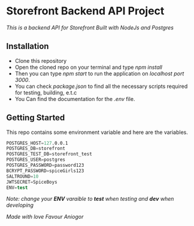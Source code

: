 # Storefront Backend API Project

_This is a backend API for Storefront Built with NodeJs and Postgres_
## Installation

* Clone this repository
* Open the cloned repo on your terminal and type _npm install_
* Then you can type _npm start_ to run the application on _localhost port 3000_.
* You can check _package.json_ to find all the necessary scripts required for testing, building, e.t.c
* You Can find the documentation for the _.env_ file.
## Getting Started

This repo contains some environment variable and here are the variables.
```s
POSTGRES_HOST=127.0.0.1
POSTGRES_DB=storefront
POSTGRES_TEST_DB=storefront_test
POSTGRES_USER=postgres
POSTGRES_PASSWORD=password123
BCRYPT_PASSWORD=spiceGirls123
SALTROUND=10
JWTSECRET=SpiceBoys
ENV=test
```

_Note: change your **ENV** varaible to **test** when testing and **dev** when developing_


_*Made with love Favour Aniogor*_